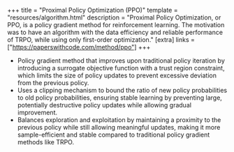 +++
title = "Proximal Policy Optimization (PPO)"
template = "resources/algorithm.html"
description = "Proximal Policy Optimization, or PPO, is a policy gradient method for reinforcement learning. The motivation was to have an algorithm with the data efficiency and reliable performance of TRPO, while using only first-order optimization."
[extra]
links = ["https://paperswithcode.com/method/ppo"]
+++
* Policy gradient method that improves upon traditional policy iteration by introducing a surrogate objective function with a trust region constraint, which limits the size of policy updates to prevent excessive deviation from the previous policy.
* Uses a clipping mechanism to bound the ratio of new policy probabilities to old policy probabilities, ensuring stable learning by preventing large, potentially destructive policy updates while allowing gradual improvement.
* Balances exploration and exploitation by maintaining a proximity to the previous policy while still allowing meaningful updates, making it more sample-efficient and stable compared to traditional policy gradient methods like TRPO.
